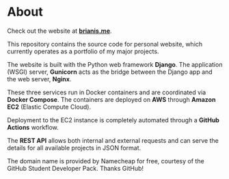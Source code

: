 # About

Check out the website at [**brianis.me**](https://brianis.me).  

This repository contains the source code for personal website, which 
currently operates as a portfolio of my major projects.

The website is built with the Python web framework **Django**. The application
(WSGI) server, **Gunicorn** acts as the bridge between the Django app
and the web server, **Nginx**.

These three services run in Docker containers and are coordinated 
via **Docker Compose**. The containers are deployed on **AWS** through
**Amazon EC2** (Elastic Compute Cloud).

Deployment to the EC2 instance is completely automated through a
**GitHub Actions** workflow.

The **REST API** allows both internal and external requests and can serve
the details for all available projects in JSON format.

The domain name is provided by Namecheap for free, courtesy of the 
GitHub Student Developer Pack. Thanks GitHub!
